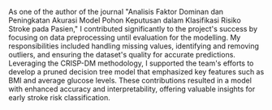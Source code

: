 As one of the author of the journal "Analisis Faktor Dominan dan Peningkatan Akurasi Model Pohon Keputusan dalam Klasifikasi Risiko Stroke pada Pasien," I contributed significantly to the project's success by focusing on data preprocessing until evaluation for the modelling. My responsibilities included handling missing values, identifying and removing outliers, and ensuring the dataset's quality for accurate predictions. Leveraging the CRISP-DM methodology, I supported the team's efforts to develop a pruned decision tree model that emphasized key features such as BMI and average glucose levels. These contributions resulted in a model with enhanced accuracy and interpretability, offering valuable insights for early stroke risk classification.
